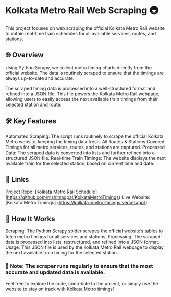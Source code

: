 # Kolkata Metro Rail Web Scraping 🚇
This project focuses on web scraping the official Kolkata Metro Rail website to obtain real-time train schedules for all available services, routes, and stations.

## 🌐 Overview
Using Python Scrapy, we collect metro timing charts directly from the official website. The data is routinely scraped to ensure that the timings are always up-to-date and accurate.

The scraped timing data is processed into a well-structured format and refined into a JSON file. This file powers the Kolkata Metro Rail webpage, allowing users to easily access the next available train timings from their selected station and route.

## 🛠️ Key Features
Automated Scraping: The script runs routinely to scrape the official Kolkata Metro website, keeping the timing data fresh.
All Routes & Stations Covered: Timings for all metro services, routes, and stations are captured.
Processed Data: The scraped data is converted into lists and further refined into a structured JSON file.
Real-time Train Timings: The website displays the next available train for the selected station, based on current time and date.

## 🚀 Links                      
Project Repo: [Kolkata Metro Rail Schedule] (https://github.com/nishitnagpal/KolkataMetroTimings)
Live Website: [Kolkata Metro Timings] (https://kolkata-metro-timings.vercel.app/)

## 🤖 How It Works
Scraping: The Python Scrapy spider scrapes the official website’s tables to fetch metro timings for all services and stations.
Processing: The scraped data is processed into lists, restructured, and refined into a JSON format.
Usage: This JSON file is used by the Kolkata Metro Rail webpage to display the next available train timing for the selected station.

### 🚨 Note: The scraper runs regularly to ensure that the most accurate and updated data is available.

Feel free to explore the code, contribute to the project, or simply use the website to stay on track with Kolkata Metro timings!